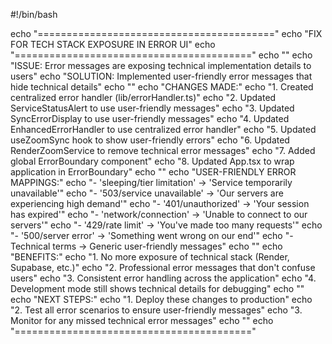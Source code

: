 #!/bin/bash

echo "========================================="
echo "FIX FOR TECH STACK EXPOSURE IN ERROR UI"
echo "========================================="
echo ""
echo "ISSUE: Error messages are exposing technical implementation details to users"
echo "SOLUTION: Implemented user-friendly error messages that hide technical details"
echo ""
echo "CHANGES MADE:"
echo "1. Created centralized error handler (lib/errorHandler.ts)"
echo "2. Updated ServiceStatusAlert to use user-friendly messages"
echo "3. Updated SyncErrorDisplay to use user-friendly messages"
echo "4. Updated EnhancedErrorHandler to use centralized error handler"
echo "5. Updated useZoomSync hook to show user-friendly errors"
echo "6. Updated RenderZoomService to remove technical error messages"
echo "7. Added global ErrorBoundary component"
echo "8. Updated App.tsx to wrap application in ErrorBoundary"
echo ""
echo "USER-FRIENDLY ERROR MAPPINGS:"
echo "- 'sleeping/tier limitation' → 'Service temporarily unavailable'"
echo "- '503/service unavailable' → 'Our servers are experiencing high demand'"
echo "- '401/unauthorized' → 'Your session has expired'"
echo "- 'network/connection' → 'Unable to connect to our servers'"
echo "- '429/rate limit' → 'You've made too many requests'"
echo "- '500/server error' → 'Something went wrong on our end'"
echo "- Technical terms → Generic user-friendly messages"
echo ""
echo "BENEFITS:"
echo "1. No more exposure of technical stack (Render, Supabase, etc.)"
echo "2. Professional error messages that don't confuse users"
echo "3. Consistent error handling across the application"
echo "4. Development mode still shows technical details for debugging"
echo ""
echo "NEXT STEPS:"
echo "1. Deploy these changes to production"
echo "2. Test all error scenarios to ensure user-friendly messages"
echo "3. Monitor for any missed technical error messages"
echo ""
echo "========================================="
